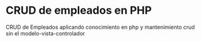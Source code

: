 # CRUD de empleados en PHP

CRUD de Empleados aplicando conocimiento en php y mantenimiento crud sin el modelo-vista-controlador
